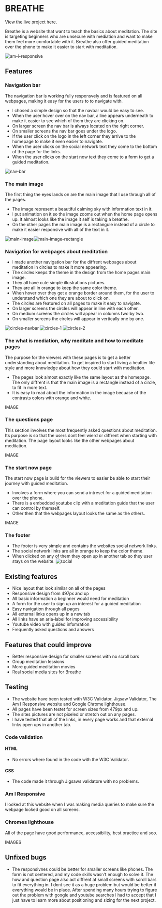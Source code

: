 # BREATHE

[View the live project here.](https://klaramartinsson.github.io/BREATHE/)

Breathe is a website that want to teach the basics about meditation. The site is targeting beginners who are unsecure with mediation and want to make them feel more comfortable with it. Breathe also offer guided meditation over the phone to make it easier to start with meditation.

![am-i-responsive](assets/readme-images/am-i-responsive.png)

## Features
### Navigation bar
The navigation bar is working fully responsvely and is featured on all webpages, making it easy for the users to to navigate with.
* I chosed a simple design so that the navbar would be easy to see.
* When the user hover over on the nav bar, a line appears underneath to make it easier to see which of them they are clicking on.
* On larger screen the nav bar is always located on the right corner.
* On smaller screens the nav bar goes under the logo. 
* If the user click on the logo in the left corner they arrive to the homepage to make it even easier to navigate.
* When the user clicks on the social network text they come to the bottom of the page for the links.
* When the user clicks on the start now text they come to a form to get a guided meditation.

![nav-bar](assets/readme-images/nav-bar.JPG)

### The main image
The first thing the eyes lands on are the main image that I use through all of the pages.
* The image represent a beautiful calming sky with information text in it.
* I put animation on it so the image zooms out when the home page opens up. It almost looks like the image it self is taking a breathe.
* On the other pages the main image is a rectangule instead of a circle to make it easier responsive with all of the text in it.

![main-image](assets/readme-images/main-image.JPG)![main-image-rectangle](assets/readme-images/main-image-rectangle.JPG)

### Navigation for webpages about meditation
* I made another navigation bar for the diffrent webpages about meditation in circles to make it more appearing.
* The circles keeps the theme in the design from the home pages main image.
* They all have cute simple illustrations pictures.
* They are all in orange to keep the same color theme.
* When hover over they get a orange border around them, for the user to understand which one they are about to click on.
* The circles are featured on all pages to make it easy to navigate.
* On larger screens the circles will appear in line with each other.
* On medium screens the circles will appear in columns two by two.
* On smaller screens the circles will appear in vertically one by one.

![circles-navbar](assets/readme-images/circles-navbar.JPG)
![circles-1](assets/readme-images/circles-2.JPG)
![circles-2](assets/readme-images/circles-1.JPG)

### The what is mediation, why meditate and how to meditate pages
The purpose for the viewers with these pages is to get a better understanding about meditation. To get inspired to start living a healtier life style and more knowledge about how they could start with meditation.
* The pages look almost exactly like the same layout as the homepage. The only diffrent is that the main image is a rectangle instead of a circle, to fit in more text. 
* It is easy to read about the information in the image becuase of the contrasts colors with orange and white.

IMAGE

### The questions page
This section involves the most frequently asked questions about meditation. Its purpose is so that the users dont feel wierd or diffrent when starting with meditation. The page layout looks like the other webpages about meditation.

IMAGE

### The start now page
The start now page is build for the viewers to easier be able to start their journey with guided meditation.
* Involves a form where you can send a intreset for a guided meditation over the phone.
* There is a embedded youtube clip with a meditation guide that the user can control by themself.
* Other then that the webpages layout looks the same as the others.

IMAGE

### The footer
* The footer is very simple and contains the websites social network links.
* The social network links are all in orange to keep the color theme.
* When clicked on any of them they open up in another tab so they user stays on the website.
![social](assets/readme-images/social.JPG)

## Existing features
* Nice layout that look similar on all of the pages
* Responsive design from 497px and up
* All basic information a beginner would need for meditation
* A form for the user to sign up an interest for a guided meditation
* Easy navigation through all pages
* All external links opens up in a new tab
* All links have an aria-label for improving accessibility
* Youtube video with guided infomration
* Frequently asked questions and answers 

## Features that could improve
* Better responsive design for smaller screens with no scroll bars 
* Group meditation lessions
* More guided meditation movies
* Real social media sites for Breathe

## Testing
* The website have been tested with W3C Validator, Jigsaw Validator, The Am I Responsive website and Google Chrome lighthouse. 
* All pages have been testet for screen sizes from 479px and up. 
* The sites pictures are not pixeled or stretch out on any pages. 
* I have tested that all of the links, in every page works and that external links open ups in another tab.

### Code validation
#### HTML
* No errors where found in the code with the W3C Validator.
#### CSS
* The code made it through Jigsaws validatore with no problems.


### Am I Responsive
I looked at this website when I was making media queries to make sure the webpage looked good on all screens.

### Chromes lighthouse
All of the page have good performance, accessibility, best practice and seo.

IMAGES 

## Unfixed bugs
* The responsivnes could be better for smaller screens like phones. The form is not centered, and my code skills wasn't enough to solve it. The how and question page also act diffrent at small screens with scroll bars to fit everything in. I dont see it as a huge problem but would be better if everything would be in place. After spending many hours trying to figure out the problem with google and youtube searches I had to accept that I just have to learn more about positioning and sizing for the next project. 










